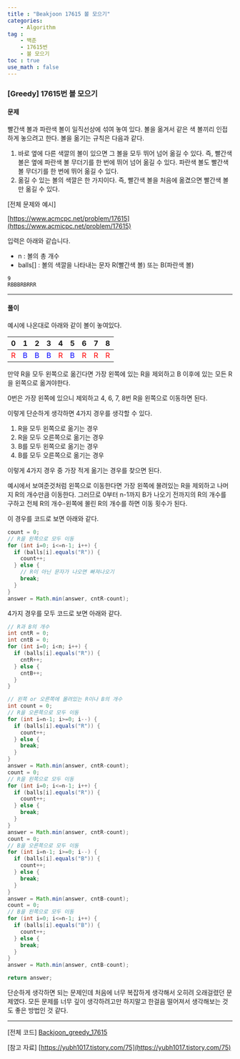 ```yaml
---
title : "Beakjoon 17615 볼 모으기"
categories: 
    - Algorithm
tag : 
    - 백준
    - 17615번
    - 볼 모으기
toc : true
use_math : false
---
```


### [Greedy] 17615번 볼 모으기



#### 문제

빨간색 볼과 파란색 볼이 일직선상에 섞여 놓여 있다. 볼을 옮겨서 같은 색 볼끼리 인접하게 놓으려고 한다. 볼을 옮기는 규칙은 다음과 같다.

1. 바로 옆에 다른 색깔의 볼이 있으면 그 볼을 모두 뛰어 넘어 옮길 수 있다. 즉, 빨간색 볼은 옆에 파란색 볼 무더기를 한 번에 뛰어 넘어 옮길 수 있다. 파란색 볼도 빨간색 볼 무더기를 한 번에 뛰어 옮길 수 있다.
2. 옮길 수 있는 볼의 색깔은 한 가지이다. 즉, 빨간색 볼을 처음에 옮겼으면 빨간색 볼만 옮길 수 있다.

[전체 문제와 예시]

[https://www.acmcpc.net/problem/17615](https://www.acmicpc.net/problem/17615)

입력은 아래와 같습니다. 

- n : 볼의 총 개수
- balls[] :  볼의 색깔을 나타내는 문자 R(빨간색 볼) 또는 B(파란색 볼) 

```
9
RBBBRBRRR
```
------




#### 풀이

예시에 나온대로 아래와 같이 볼이 놓여있다.

| 0                                | 1                                 | 2                                 | 3                                 | 4                                | 5                                 | 6                                | 7                                | 8                                |
| -------------------------------- | --------------------------------- | --------------------------------- | --------------------------------- | -------------------------------- | --------------------------------- | -------------------------------- | -------------------------------- | -------------------------------- |
| <span style="color:red">R</span> | <span style="color:blue">B</span> | <span style="color:blue">B</span> | <span style="color:blue">B</span> | <span style="color:red">R</span> | <span style="color:blue">B</span> | <span style="color:red">R</span> | <span style="color:red">R</span> | <span style="color:red">R</span> |

만약 R을 모두 왼쪽으로 옮긴다면 가장 왼쪽에 있는 R을 제외하고 B 이후에 있는 모든 R을 왼쪽으로 옮겨야한다.

0번은 가장 왼쪽에 있으니 제외하고 4, 6, 7, 8번 R을 왼쪽으로 이동하면 된다.

이렇게 단순하게 생각하면 4가지 경우를 생각할 수 있다.

1. R을 모두 왼쪽으로 옮기는 경우
2. R을 모두 오른쪽으로 옮기는 경우
3. B를 모두 왼쪽으로 옮기는 경우
4. B를 모두 오른쪽으로 옮기는 경우

이렇게 4가지 경우 중 가장 적게 옮기는 경우를 찾으면 된다.

예시에서 보여준것처럼 왼쪽으로 이동한다면 가장 왼쪽에 몰려있는 R을 제외하고 나머지 R의 개수만큼 이동한다. 그러므로 0부터 n-1까지 B가 나오기 전까지의 R의 개수를 구하고 전체 R의 개수-왼쪽에 몰린 R의 개수를 하면 이동 횟수가 된다.

이 경우를 코드로 보면 아래와 같다.

```java
count = 0;
// R을 왼쪽으로 모두 이동 
for (int i=0; i<=n-1; i++) {
  if (balls[i].equals("R")) {
    count++;
  } else {
    // R이 아닌 문자가 나오면 빠져나오기
    break;
  }
}
answer = Math.min(answer, cntR-count);
```

4가지 경우를 모두 코드로 보면 아래와 같다.

```java
// R과 B의 개수 
int cntR = 0;
int cntB = 0;
for (int i=0; i<n; i++) {
  if (balls[i].equals("R")) {
    cntR++;
  } else {
    cntB++;
  }
}

// 왼쪽 or 오른쪽에 몰려있는 R이나 B의 개수 
int count = 0;
// R을 오른쪽으로 모두 이동 
for (int i=n-1; i>=0; i--) {
  if (balls[i].equals("R")) {
    count++;
  } else {
    break;
  }
}
answer = Math.min(answer, cntR-count);
count = 0;
// R을 왼쪽으로 모두 이동 
for (int i=0; i<=n-1; i++) {
  if (balls[i].equals("R")) {
    count++;
  } else {
    break;
  }
}
answer = Math.min(answer, cntR-count);
count = 0;
// B을 오른쪽으로 모두 이동 
for (int i=n-1; i>=0; i--) {
  if (balls[i].equals("B")) {
    count++;
  } else {
    break;
  }
}
answer = Math.min(answer, cntB-count);
count = 0;
// B을 왼쪽으로 모두 이동 
for (int i=0; i<=n-1; i++) {
  if (balls[i].equals("B")) {
    count++;
  } else {
    break;
  }
}
answer = Math.min(answer, cntB-count);

return answer;
```

단순하게 생각하면 되는 문제인데 처음에 너무 복잡하게 생각해서 오히려 오래걸렸던 문제였다. 모든 문제를 너무 깊이 생각하려고만 하지말고 한걸음 떨어져서 생각해보는 것도 좋은 방법인 것 같다.

------

[전체 코드]
[Backjoon_greedy_17615](https://github.com/yuntnwls/codingtest/blob/052127badb2b1a8ecf90d5487533f4a8e37f177e/src/com/backjoon/greedy/t17615/Main.java)

[참고 자료]
[https://yubh1017.tistory.com/75](https://yubh1017.tistory.com/75)


